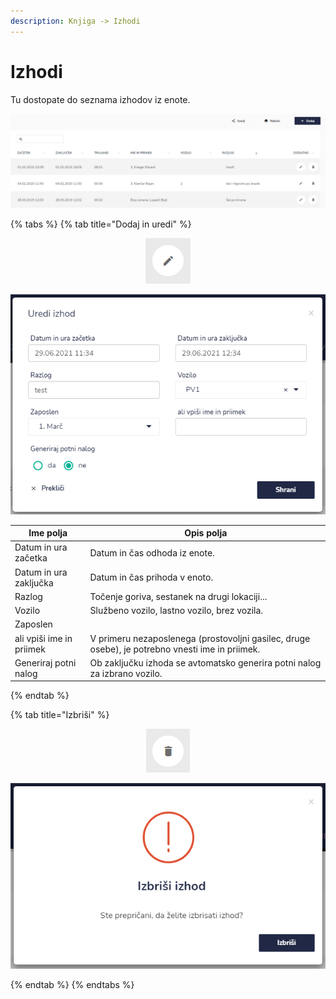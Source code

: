 ```yaml
---
description: Knjiga -> Izhodi
---
```


# Izhodi

Tu dostopate do seznama izhodov iz enote.

![](../.gitbook/assets/knjiga_izhod_pogled.PNG)

{% tabs %}
{% tab title="Dodaj in uredi" %}
<div align="center"><img src="../.gitbook/assets/Knjiga_ikona_pisalo (5).png" alt="Ikona za urejanje."></div>

![](<../.gitbook/assets/image (31).png>)

| Ime polja                | Opis polja                                                                                      |
| ------------------------ | ----------------------------------------------------------------------------------------------- |
| Datum in ura začetka     | Datum in čas odhoda iz enote.                                                                   |
| Datum in ura zaključka   | Datum in čas prihoda v enoto.                                                                   |
| Razlog                   | Točenje goriva, sestanek na drugi lokaciji...                                                   |
| Vozilo                   | Službeno vozilo, lastno vozilo, brez vozila.                                                    |
| Zaposlen                 |                                                                                                 |
| ali vpiši ime in priimek | V primeru nezaposlenega (prostovoljni gasilec, druge osebe), je potrebno vnesti ime in priimek. |
| Generiraj potni nalog    | Ob zaključku izhoda se avtomatsko generira potni nalog za izbrano vozilo.                       |
{% endtab %}

{% tab title="Izbriši" %}
<div align="center"><img src="../.gitbook/assets/Knjiga_ikona_izbris.png" alt="Ikona za brisanje."></div>

![](../.gitbook/assets/knjiga_izhod_izbris.PNG)


{% endtab %}
{% endtabs %}

